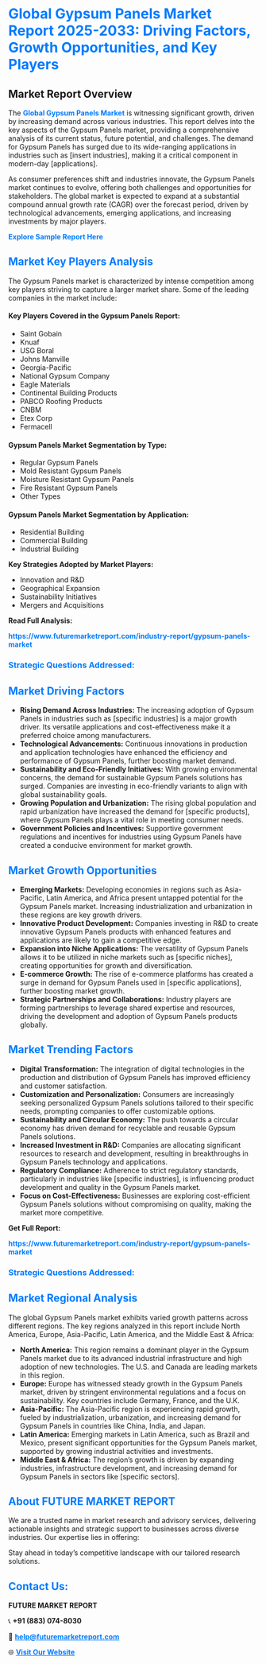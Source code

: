 <h1 style="color: #007BFF;">Global Gypsum Panels Market Report 2025-2033: Driving Factors, Growth Opportunities, and Key Players</h1>

<section id="overview">
<h2>Market Report Overview</h2>
<p>The <a href="https://www.futuremarketreport.com/industry-report/gypsum-panels-market" style="color: #007BFF; text-decoration: none;"><strong>Global Gypsum Panels Market</strong></a> is witnessing significant growth, driven by increasing demand across various industries. This report delves into the key aspects of the Gypsum Panels market, providing a comprehensive analysis of its current status, future potential, and challenges. The demand for Gypsum Panels has surged due to its wide-ranging applications in industries such as [insert industries], making it a critical component in modern-day [applications].</p>
<p>As consumer preferences shift and industries innovate, the Gypsum Panels market continues to evolve, offering both challenges and opportunities for stakeholders. The global market is expected to expand at a substantial compound annual growth rate (CAGR) over the forecast period, driven by technological advancements, emerging applications, and increasing investments by major players.</p>
</section>

<section id="overview">
<p><a href="https://www.futuremarketreport.com/request-sample/reportId=58546" style="color: #007BFF; text-decoration: none;"><strong>Explore Sample Report Here</strong></a></p>
</section>

<section id="key-players">
<h2 style="color: #007BFF;">Market Key Players Analysis</h2>
<p>The Gypsum Panels market is characterized by intense competition among key players striving to capture a larger market share. Some of the leading companies in the market include:</p>
<h4>Key Players Covered in the Gypsum Panels Report:</h4>
<ul><li>Saint Gobain</li><li>Knuaf</li><li>USG Boral</li><li>Johns Manville</li><li>Georgia-Pacific</li><li>National Gypsum Company</li><li>Eagle Materials</li><li>Continental Building Products</li><li>PABCO Roofing Products</li><li>CNBM</li><li>Etex Corp</li><li>Fermacell</li></ul>
<h4>Gypsum Panels Market Segmentation by Type:</h4>
<ul><li>Regular Gypsum Panels</li><li>Mold Resistant Gypsum Panels</li><li>Moisture Resistant Gypsum Panels</li><li>Fire Resistant Gypsum Panels</li><li>Other Types</li></ul>

<h4>Gypsum Panels Market Segmentation by Application:</h4>
<ul><li>Residential Building</li><li>Commercial Building</li><li>Industrial Building</li></ul>
<p><strong>Key Strategies Adopted by Market Players:</strong></p>
<ul>
<li>Innovation and R&D</li>
<li>Geographical Expansion</li>
<li>Sustainability Initiatives</li>
<li>Mergers and Acquisitions</li>
</ul>
</section>

<section>
<p><strong>Read Full Analysis: </strong></p><a href="https://www.futuremarketreport.com/industry-report/gypsum-panels-market" style="color: #007BFF; text-decoration: none;"><strong>https://www.futuremarketreport.com/industry-report/gypsum-panels-market</strong></a>
<h3 style="color: #007BFF;">Strategic Questions Addressed:</h3>
</section>

<section id="driving-factors">
<h2 style="color: #007BFF;">Market Driving Factors</h2>
<ul>
<li><strong>Rising Demand Across Industries:</strong> The increasing adoption of Gypsum Panels in industries such as [specific industries] is a major growth driver. Its versatile applications and cost-effectiveness make it a preferred choice among manufacturers.</li>
<li><strong>Technological Advancements:</strong> Continuous innovations in production and application technologies have enhanced the efficiency and performance of Gypsum Panels, further boosting market demand.</li>
<li><strong>Sustainability and Eco-Friendly Initiatives:</strong> With growing environmental concerns, the demand for sustainable Gypsum Panels solutions has surged. Companies are investing in eco-friendly variants to align with global sustainability goals.</li>
<li><strong>Growing Population and Urbanization:</strong> The rising global population and rapid urbanization have increased the demand for [specific products], where Gypsum Panels plays a vital role in meeting consumer needs.</li>
<li><strong>Government Policies and Incentives:</strong> Supportive government regulations and incentives for industries using Gypsum Panels have created a conducive environment for market growth.</li>
</ul>
</section>

<section id="growth-opportunities">
<h2 style="color: #007BFF;">Market Growth Opportunities</h2>
<ul>
<li><strong>Emerging Markets:</strong> Developing economies in regions such as Asia-Pacific, Latin America, and Africa present untapped potential for the Gypsum Panels market. Increasing industrialization and urbanization in these regions are key growth drivers.</li>
<li><strong>Innovative Product Development:</strong> Companies investing in R&D to create innovative Gypsum Panels products with enhanced features and applications are likely to gain a competitive edge.</li>
<li><strong>Expansion into Niche Applications:</strong> The versatility of Gypsum Panels allows it to be utilized in niche markets such as [specific niches], creating opportunities for growth and diversification.</li>
<li><strong>E-commerce Growth:</strong> The rise of e-commerce platforms has created a surge in demand for Gypsum Panels used in [specific applications], further boosting market growth.</li>
<li><strong>Strategic Partnerships and Collaborations:</strong> Industry players are forming partnerships to leverage shared expertise and resources, driving the development and adoption of Gypsum Panels products globally.</li>
</ul>
</section>

<section id="trending-factors">
<h2 style="color: #007BFF;">Market Trending Factors</h2>
<ul>
<li><strong>Digital Transformation:</strong> The integration of digital technologies in the production and distribution of Gypsum Panels has improved efficiency and customer satisfaction.</li>
<li><strong>Customization and Personalization:</strong> Consumers are increasingly seeking personalized Gypsum Panels solutions tailored to their specific needs, prompting companies to offer customizable options.</li>
<li><strong>Sustainability and Circular Economy:</strong> The push towards a circular economy has driven demand for recyclable and reusable Gypsum Panels solutions.</li>
<li><strong>Increased Investment in R&D:</strong> Companies are allocating significant resources to research and development, resulting in breakthroughs in Gypsum Panels technology and applications.</li>
<li><strong>Regulatory Compliance:</strong> Adherence to strict regulatory standards, particularly in industries like [specific industries], is influencing product development and quality in the Gypsum Panels market.</li>
<li><strong>Focus on Cost-Effectiveness:</strong> Businesses are exploring cost-efficient Gypsum Panels solutions without compromising on quality, making the market more competitive.</li>
</ul>
</section>

<section>
<p><strong>Get Full Report: </strong></p><a href="https://www.futuremarketreport.com/industry-report/gypsum-panels-market" style="color: #007BFF; text-decoration: none;"><strong>https://www.futuremarketreport.com/industry-report/gypsum-panels-market</strong></a>
<h3 style="color: #007BFF;">Strategic Questions Addressed:</h3>
</section>


<section id="regional-analysis">
<h2 style="color: #007BFF;">Market Regional Analysis</h2>
<p>The global Gypsum Panels market exhibits varied growth patterns across different regions. The key regions analyzed in this report include North America, Europe, Asia-Pacific, Latin America, and the Middle East & Africa:</p>
<ul>
<li><strong>North America:</strong> This region remains a dominant player in the Gypsum Panels market due to its advanced industrial infrastructure and high adoption of new technologies. The U.S. and Canada are leading markets in this region.</li>
<li><strong>Europe:</strong> Europe has witnessed steady growth in the Gypsum Panels market, driven by stringent environmental regulations and a focus on sustainability. Key countries include Germany, France, and the U.K.</li>
<li><strong>Asia-Pacific:</strong> The Asia-Pacific region is experiencing rapid growth, fueled by industrialization, urbanization, and increasing demand for Gypsum Panels in countries like China, India, and Japan.</li>
<li><strong>Latin America:</strong> Emerging markets in Latin America, such as Brazil and Mexico, present significant opportunities for the Gypsum Panels market, supported by growing industrial activities and investments.</li>
<li><strong>Middle East & Africa:</strong> The region’s growth is driven by expanding industries, infrastructure development, and increasing demand for Gypsum Panels in sectors like [specific sectors].</li>
</ul>
</section>

<footer>
<h2 style="color: #007BFF;">About FUTURE MARKET REPORT</h2>
<p>We are a trusted name in market research and advisory services, delivering actionable insights and strategic support to businesses across diverse industries. Our expertise lies in offering:</p>

<p>Stay ahead in today’s competitive landscape with our tailored research solutions.</p>

<h2 style="color: #007BFF;">Contact Us:</h2>
<p><strong>FUTURE MARKET REPORT</strong></p>
<p>📞 <strong>+91 (883) 074-8030</strong></p>
<p>📧 <strong><a href="mailto:help@futuremarketreport.com" style="color: #007BFF;">help@futuremarketreport.com</a></strong></p>
<p>🌐 <strong><a href="https://www.futuremarketreport.com/" style="color: #007BFF;">Visit Our Website</a></strong></p>
</footer>